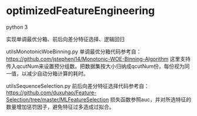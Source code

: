 # optimizedFeatureEngineering
python 3

实现单调最优分箱、前后向差分特征选择、逻辑回归


utilsMonotonicWoeBinning.py
单调最优分箱代码参考自：
https://github.com/jstephenj14/Monotonic-WOE-Binning-Algorithm
这里支持传入qcutNum来设置预分组数。把数据集按大小归纳成qcutNum份，每份视为同一值，以减少自动分箱计算的耗时。

utilsSequenceSelection.py
前后向差分特征选择代码参考自：
https://github.com/duxuhao/Feature-Selection/tree/master/MLFeatureSelection
损失函数参照auc，并对所选特征的数量增加惩罚因子，避免特征过多造成过拟合。
 